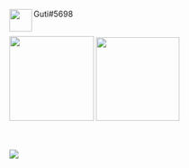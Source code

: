 <img align="left" width="40px" src="https://logodownload.org/wp-content/uploads/2017/11/discord-logo-2-1.png"/> Guti#5698

<br>

<div>
<img height="150em" src="https://github-readme-stats.vercel.app/api?username=guti-404&show_icons=true&theme=dracula&include_all_commits=true&count_private=true"/>
<img height="148em" src="https://github-readme-stats.vercel.app/api/top-langs/?username=guti-404&layout=compact&langs_count=7&theme=dracula"/>
</div>

<br>
<br>
<div>

[![](https://github-readme-stats.vercel.app/api/pin/?username=guti-404&repo=g-carhudV2)](https://github.com/guti-404/g-carhudV2)

</div>  
<!--
**guti-404/guti-404** is a ✨ _special_ ✨ repository because its `README.md` (this file) appears on your GitHub profile.

Here are some ideas to get you started:

- 🔭 I’m currently working on ...
- 🌱 I’m currently learning ...
- 👯 I’m looking to collaborate on ...
- 🤔 I’m looking for help with ...
- 💬 Ask me about ...
- 📫 How to reach me: ...
- 😄 Pronouns: ...
- ⚡ Fun fact: ...
-->
